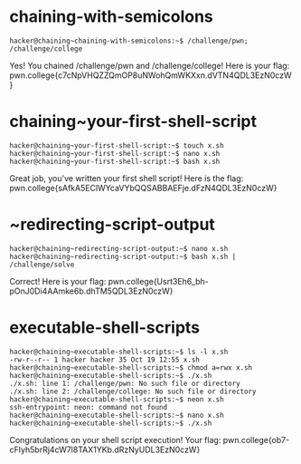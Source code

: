 # chaining-with-semicolons
```
hacker@chaining~chaining-with-semicolons:~$ /challenge/pwn; /challenge/college
```
Yes! You chained /challenge/pwn and /challenge/college! Here is your flag:
pwn.college{c7cNpVHQZZQmOP8uNWohQmWKXxn.dVTN4QDL3EzN0czW}


# chaining~your-first-shell-script
```
hacker@chaining~your-first-shell-script:~$ touch x.sh
hacker@chaining~your-first-shell-script:~$ nano x.sh 
hacker@chaining~your-first-shell-script:~$ bash x.sh
```
Great job, you've written your first shell script! Here is the flag:
pwn.college{sAfkA5EClWYcaVYbQQSABBAEFje.dFzN4QDL3EzN0czW}


# ~redirecting-script-output
```
hacker@chaining~redirecting-script-output:~$ nano x.sh
hacker@chaining~redirecting-script-output:~$ bash x.sh | /challenge/solve
```
Correct! Here is your flag:
pwn.college{Usrt3Eh6_bh-pOnJ0Di4AAmke6b.dhTM5QDL3EzN0czW}

# executable-shell-scripts
```
hacker@chaining~executable-shell-scripts:~$ ls -l x.sh
-rw-r--r-- 1 hacker hacker 35 Oct 19 12:55 x.sh
hacker@chaining~executable-shell-scripts:~$ chmod a=rwx x.sh
hacker@chaining~executable-shell-scripts:~$ ./x.sh
./x.sh: line 1: /challenge/pwn: No such file or directory
./x.sh: line 2: /challenge/college: No such file or directory
hacker@chaining~executable-shell-scripts:~$ neon x.sh
ssh-entrypoint: neon: command not found
hacker@chaining~executable-shell-scripts:~$ nano x.sh
hacker@chaining~executable-shell-scripts:~$ ./x.sh
```
Congratulations on your shell script execution! Your flag:
pwn.college{ob7-cFIyh5brRj4cW7l8TAX1YKb.dRzNyUDL3EzN0czW}
